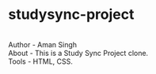 # studysync-project
<br>
Author - Aman Singh
<br>
About - This is a Study Sync Project clone.
<br>
Tools - HTML, CSS.